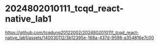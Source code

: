 ﻿# 2024802010111_tcqd_react-native_lab1



https://github.com/tcqdung20122002/2024802010111_tcqd_react-native_lab1/assets/140030112/3b12395e-168a-437d-9598-a354816e7c00

